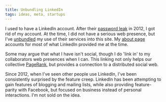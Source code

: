 ```yaml
---
title: Unbundling LinkedIn
tags: ideas, meta, startups
---
```


I used to have a LinkedIn account. After their [password leak](https://en.wikipedia.org/wiki/2012_LinkedIn_hack) in 2012, I got rid of my account. At the time, I did not have a serious web presence, but I've [unbundled](https://en.wikipedia.org/wiki/Unbundling) my use of their services into this site. My [about page](/about.html) accounts for most of what LinkedIn provided me at the time.

Some may argue that what I have isn't social, though I do 'link in' to my collaborators web presences when I can. This linking not only helps our collective [PageRank](https://en.wikipedia.org/wiki/PageRank), but provides a connection to a distributed social web.

Since 2012, when I've seen other people use LinkedIn, I've been consistently surprised by the feature creep. LinkedIn has been attempting to gain features of blogging and mailing lists, while also providing feature-parity with Facebook, but focused on business instead of personal interactions. I'm not sold on the idea.
